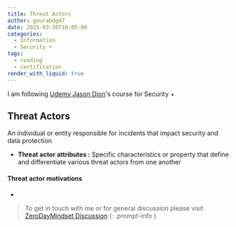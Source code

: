```yaml
---
title: Threat Actors
author: gourabdg47
date: 2025-03-30T18:05:00
categories:
  - Information
  - Security +
tags:
  - reading
  - certification
render_with_liquid: true
---
```

I am following [Udemy Jason Dion](https://www.udemy.com/course/securityplus/learn/lecture/40324620#overview)'s course for Security +

## Threat Actors
An individual or entity responsible for incidents that impact security and data protection

* **Threat actor attributes :** Specific characteristics or property that define and differentiate various threat actors from one another
#### Threat actor motivations 
* 



> To get in touch with me or for general discussion please visit [ZeroDayMindset Discussion](https://github.com/orgs/X3N0-G0D/discussions) 
{: .prompt-info }
